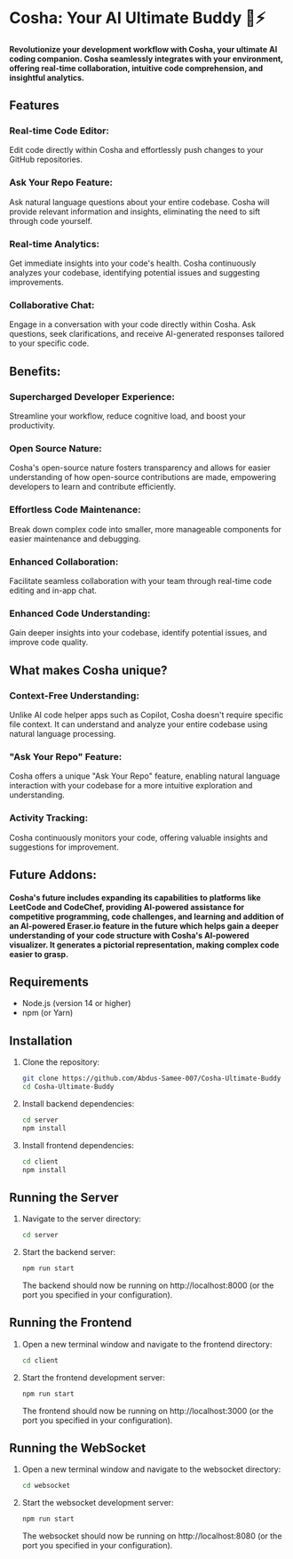 # Cosha: Your AI Ultimate Buddy 🤖⚡

#### Revolutionize your development workflow with Cosha, your ultimate AI coding companion. Cosha seamlessly integrates with your environment, offering real-time collaboration, intuitive code comprehension, and insightful analytics.


## Features

### Real-time Code Editor:
 Edit code directly within Cosha and effortlessly push changes to your GitHub repositories.

### Ask Your Repo Feature:
 Ask natural language questions about your entire codebase. Cosha will provide relevant information and insights, eliminating the need to sift through code yourself.

### Real-time Analytics: 
Get immediate insights into your code's health. Cosha continuously analyzes your codebase, identifying potential issues and suggesting improvements.

### Collaborative Chat: 
Engage in a conversation with your code directly within Cosha. Ask questions, seek clarifications, and receive AI-generated responses tailored to your specific code.


## Benefits:

### Supercharged Developer Experience:
 Streamline your workflow, reduce cognitive load, and boost your productivity.

### Open Source Nature:
 Cosha's open-source nature fosters transparency and allows for easier understanding of how open-source contributions are made, empowering developers to learn and contribute efficiently.

### Effortless Code Maintenance: 
 Break down complex code into smaller, more manageable components for easier maintenance and debugging.

### Enhanced Collaboration: 
 Facilitate seamless collaboration with your team through real-time code editing and in-app chat.

### Enhanced Code Understanding: 
 Gain deeper insights into your codebase, identify potential issues, and improve code quality.


## What makes Cosha unique?

### Context-Free Understanding: 
 Unlike AI code helper apps such as Copilot, Cosha doesn't require specific file context. It can understand and analyze your entire codebase using natural language processing.

### "Ask Your Repo" Feature: 
 Cosha offers a unique "Ask Your Repo" feature, enabling natural language interaction with your codebase for a more intuitive exploration and understanding.

### Activity Tracking: 
 Cosha continuously monitors your code, offering valuable insights and suggestions for improvement.


## Future Addons:

#### Cosha's future includes expanding its capabilities to platforms like LeetCode and CodeChef, providing AI-powered assistance for competitive programming, code challenges, and learning and addition of an AI-powered Eraser.io feature in the future which helps gain a deeper understanding of your code structure with Cosha's AI-powered visualizer. It generates a pictorial representation, making complex code easier to grasp.


## Requirements

- Node.js (version 14 or higher)
- npm (or Yarn)

## Installation

1. Clone the repository:

   ```bash
   git clone https://github.com/Abdus-Samee-007/Cosha-Ultimate-Buddy
   cd Cosha-Ultimate-Buddy
   ```

2. Install backend dependencies:

   ```bash
   cd server
   npm install
   ```

3. Install frontend dependencies:

   ```bash
   cd client
   npm install
   ```

## Running the Server

1. Navigate to the server directory:

   ```bash
   cd server
   ```

2. Start the backend server:

   ```bash
   npm run start
   ```

   The backend should now be running on http://localhost:8000 (or the port you specified in your configuration).


## Running the Frontend

1. Open a new terminal window and navigate to the frontend directory:

   ```bash
   cd client
   ```

2. Start the frontend development server:

   ```bash
   npm run start
   ```

   The frontend should now be running on http://localhost:3000 (or the port you specified in your configuration).
 

## Running the WebSocket

1. Open a new terminal window and navigate to the websocket directory:

   ```bash
   cd websocket
   ```

2. Start the websocket development server:

   ```bash
   npm run start
   ```

   The websocket should now be running on http://localhost:8080 (or the port you specified in your configuration).
 